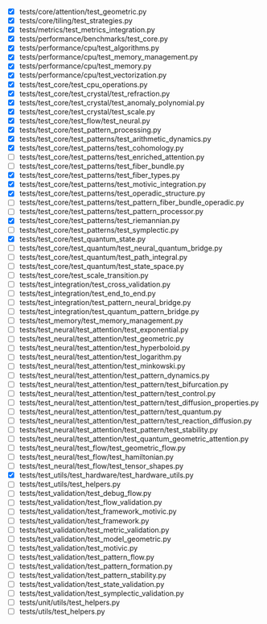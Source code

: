 - [x] tests/core/attention/test_geometric.py
- [x] tests/core/tiling/test_strategies.py
- [x] tests/metrics/test_metrics_integration.py
- [x] tests/performance/benchmarks/test_core.py
- [x] tests/performance/cpu/test_algorithms.py
- [x] tests/performance/cpu/test_memory_management.py
- [x] tests/performance/cpu/test_memory.py
- [x] tests/performance/cpu/test_vectorization.py
- [x] tests/test_core/test_cpu_operations.py
- [x] tests/test_core/test_crystal/test_refraction.py
- [x] tests/test_core/test_crystal/test_anomaly_polynomial.py
- [x] tests/test_core/test_crystal/test_scale.py
- [x] tests/test_core/test_flow/test_neural.py
- [x] tests/test_core/test_pattern_processing.py
- [x] tests/test_core/test_patterns/test_arithmetic_dynamics.py
- [x] tests/test_core/test_patterns/test_cohomology.py
- [ ] tests/test_core/test_patterns/test_enriched_attention.py
- [ ] tests/test_core/test_patterns/test_fiber_bundle.py
- [x] tests/test_core/test_patterns/test_fiber_types.py
- [x] tests/test_core/test_patterns/test_motivic_integration.py
- [x] tests/test_core/test_patterns/test_operadic_structure.py
- [ ] tests/test_core/test_patterns/test_pattern_fiber_bundle_operadic.py
- [ ] tests/test_core/test_patterns/test_pattern_processor.py
- [x] tests/test_core/test_patterns/test_riemannian.py
- [ ] tests/test_core/test_patterns/test_symplectic.py
- [x] tests/test_core/test_quantum_state.py
- [ ] tests/test_core/test_quantum/test_neural_quantum_bridge.py
- [ ] tests/test_core/test_quantum/test_path_integral.py
- [ ] tests/test_core/test_quantum/test_state_space.py
- [ ] tests/test_core/test_scale_transition.py
- [ ] tests/test_integration/test_cross_validation.py
- [ ] tests/test_integration/test_end_to_end.py
- [ ] tests/test_integration/test_pattern_neural_bridge.py
- [ ] tests/test_integration/test_quantum_pattern_bridge.py
- [ ] tests/test_memory/test_memory_management.py
- [ ] tests/test_neural/test_attention/test_exponential.py
- [ ] tests/test_neural/test_attention/test_geometric.py
- [ ] tests/test_neural/test_attention/test_hyperboloid.py
- [ ] tests/test_neural/test_attention/test_logarithm.py
- [ ] tests/test_neural/test_attention/test_minkowski.py
- [ ] tests/test_neural/test_attention/test_pattern_dynamics.py
- [ ] tests/test_neural/test_attention/test_pattern/test_bifurcation.py
- [ ] tests/test_neural/test_attention/test_pattern/test_control.py
- [ ] tests/test_neural/test_attention/test_pattern/test_diffusion_properties.py
- [ ] tests/test_neural/test_attention/test_pattern/test_quantum.py
- [ ] tests/test_neural/test_attention/test_pattern/test_reaction_diffusion.py
- [ ] tests/test_neural/test_attention/test_pattern/test_stability.py
- [ ] tests/test_neural/test_attention/test_quantum_geometric_attention.py
- [ ] tests/test_neural/test_flow/test_geometric_flow.py
- [ ] tests/test_neural/test_flow/test_hamiltonian.py
- [ ] tests/test_neural/test_flow/test_tensor_shapes.py
- [x] tests/test_utils/test_hardware/test_hardware_utils.py
- [ ] tests/test_utils/test_helpers.py
- [ ] tests/test_validation/test_debug_flow.py
- [ ] tests/test_validation/test_flow_validation.py
- [ ] tests/test_validation/test_framework_motivic.py
- [ ] tests/test_validation/test_framework.py
- [ ] tests/test_validation/test_metric_validation.py
- [ ] tests/test_validation/test_model_geometric.py
- [ ] tests/test_validation/test_motivic.py
- [ ] tests/test_validation/test_pattern_flow.py
- [ ] tests/test_validation/test_pattern_formation.py
- [ ] tests/test_validation/test_pattern_stability.py
- [ ] tests/test_validation/test_state_validation.py
- [ ] tests/test_validation/test_symplectic_validation.py
- [ ] tests/unit/utils/test_helpers.py
- [ ] tests/utils/test_helpers.py
